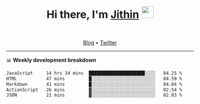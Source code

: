 <h1 align="center">Hi there, I'm <a href="https://jithset.github.io/" target="_blank">Jithin</a> <img
src="https://github.com/blackcater/blackcater/raw/main/images/Hi.gif" height="32" /></h1>

<br />

<p align="center">
  <a href="https://jithset.github.io">Blog</a> •
  <a href="https://twitter.com/jithset">Twitter</a>
</p>

---

📊 **Weekly development breakdown**

<!--START_SECTION:waka-->

```txt
JavaScript     14 hrs 34 mins  █████████████████████░░░░   84.25 %
HTML           47 mins         █░░░░░░░░░░░░░░░░░░░░░░░░   04.59 %
Markdown       41 mins         █░░░░░░░░░░░░░░░░░░░░░░░░   04.04 %
ActionScript   26 mins         ▓░░░░░░░░░░░░░░░░░░░░░░░░   02.54 %
JSON           21 mins         ▓░░░░░░░░░░░░░░░░░░░░░░░░   02.03 %
```

<!--END_SECTION:waka-->

